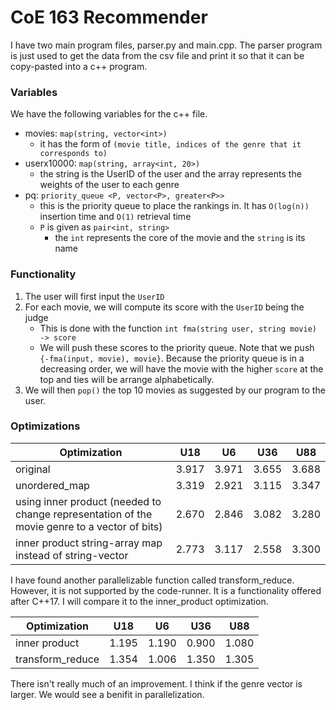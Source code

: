 # CoE 163 Recommender

I have two main program files, parser.py and main.cpp. The parser program is just used to get the data from the csv file and print it so that it can be copy-pasted into a c++ program.

### Variables
We have the following variables for the c++ file. 
- movies: `map(string, vector<int>)` 
  - it has the form of `(movie title, indices of the genre that it corresponds to)`
- userx10000: `map(string, array<int, 20>)`
  - the string is the UserID of the user and the array represents the weights of the user to each genre
- pq: `priority_queue <P, vector<P>, greater<P>>`
  - this is the priority queue to place the rankings in. It has `O(log(n))` insertion time and `O(1)` retrieval time
  - `P` is given as `pair<int, string>`
    - the `int` represents the core of the movie and the `string` is its name

### Functionality

1. The user will first input the `UserID`
2. For each movie, we will compute its score with the `UserID` being the judge
   - This is done with the function `int fma(string user, string movie) -> score`
   - We will push these scores to the priority queue. Note that we push `{-fma(input, movie), movie}`. Because the priority queue is in a decreasing order, we will have the movie with the higher `score` at the top and ties will be arrange alphabetically.
3. We will then `pop()` the top 10 movies as suggested by our program to the user.

### Optimizations



| Optimization | U18 | U6 | U36 | U88 |
| ------------ | --- | -- | --- | --- |
| original | 3.917 | 3.971 | 3.655 | 3.688 |
| unordered_map| 3.319 | 2.921 | 3.115 | 3.347 |
| using inner product (needed to change representation of the movie genre to a vector of bits) | 2.670 | 2.846 | 3.082 | 3.280| 
| inner product string-array map instead of string-vector | 2.773 | 3.117 | 2.558 | 3.300 |

I have found another parallelizable function called transform_reduce. However, it is not supported by the code-runner. It is a functionality offered after C++17. I will compare it to the inner_product optimization.

| Optimization | U18 | U6 | U36 | U88 |
| ------------ | --- | -- | --- | --- |
| inner product | 1.195 | 1.190 | 0.900 | 1.080 |
| transform_reduce | 1.354 | 1.006 | 1.350 |1.305 | 

There isn't really much of an improvement. I think if the genre vector is larger. We would see a benifit in parallelization. 